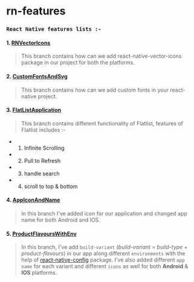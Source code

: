 # rn-features

### `React Native features lists :-`

#### 1. [RNVectorIcons](https://github.com/arupgorai/rn-features/tree/RNVectorIcons)

> This branch contains how can we add react-native-vector-icons package in our project for both the platforms.

#### 2. [CustomFontsAndSvg](https://github.com/arupgorai/rn-features/tree/CustomFontsAndSvg)

> This branch contains how can we add custom fonts in your react-native project.

#### 3. [FlatListApplication](https://github.com/arupgorai/rn-features/tree/FlatlistApplication)

> This branch contains different functionality of Flatlist, features of Flatlist includes :-

- 1. Infinite Scrolling
- 2. Pull to Refresh
- 3. handle search
- 4. scroll to top & bottom

#### 4. [AppIconAndName](https://github.com/arupgorai/rn-features/tree/AppIconAndName)

> In this branch I've added icon for our application and changed app name for both Android and IOS.

#### 5. [ProductFlavoursWithEnv](https://github.com/arupgorai/rn-features/tree/ProductFlavoursWithEnv)

> In this branch, I've add `build-variant` (_build-variant = build-type + product-flavours_) in our app along different `environments` with the help of [react-native-config](https://github.com/luggit/react-native-config) package. I've also added different `app name` for each variant and different `icons` as well for both **Android** & **IOS** platforms.
